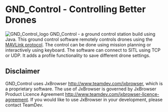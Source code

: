 # GND_Control - Controlling Better Drones
![GND_Control_logo](https://cloud.githubusercontent.com/assets/16864524/13208952/496b042c-d8ec-11e5-9032-a496a613d8b2.png)
GND_Control - a ground control station build using Java.
This ground control software remotely controls drones using the [MAVLink protocol](http://qgroundcontrol.org/mavlink/start).
The control can be done using mission planning or interactively using keyboard. The software can connect to 
SITL using TCP or UDP. It adds a profile functionality to save different drone settings.



## Disclaimer
GND_Control uses JxBrowser http://www.teamdev.com/jxbrowser, which is a proprietary software. The use of JxBrowser is governed by JxBrowser Product Licence Agreement http://www.teamdev.com/jxbrowser-licence-agreement. If you would like to use JxBrowser in your development, please contact TeamDev.
